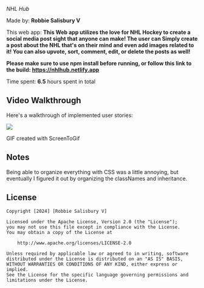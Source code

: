 *NHL Hub*

Made by: **Robbie Salisbury V**

This web app: **This Web app utilizes the love for NHL Hockey to create a social media post sight that anyone can make! The user can Simply create a post about the NHL that's on their mind and even add images related to it! You can also upvote, sort, comment, edit, or delete the posts as well!** 

**Please make sure to use npm install before running, or follow this link to the build: https://nhlhub.netlify.app**

Time spent: **6.5** hours spent in total

## Video Walkthrough

Here's a walkthrough of implemented user stories:

![](https://github.com/COP4808-Spring2024-Full-Stack-Webdev/final-project-Papapepper1/blob/main/FinalProjectWalkthrough.gif)

<!-- Replace this with whatever GIF tool you used! -->
GIF created with ScreenToGif
<!-- Recommended tools:
[Kap](https://getkap.co/) for macOS
[ScreenToGif](https://www.screentogif.com/) for Windows
[peek](https://github.com/phw/peek) for Linux. -->

## Notes

Being able to organize everything with CSS was a little annoying, but eventually I figured it out by organizing the classNames and inheritance.

## License

    Copyright [2024] [Robbie Salisbury V]

    Licensed under the Apache License, Version 2.0 (the "License");
    you may not use this file except in compliance with the License.
    You may obtain a copy of the License at

        http://www.apache.org/licenses/LICENSE-2.0

    Unless required by applicable law or agreed to in writing, software
    distributed under the License is distributed on an "AS IS" BASIS,
    WITHOUT WARRANTIES OR CONDITIONS OF ANY KIND, either express or implied.
    See the License for the specific language governing permissions and
    limitations under the License.
